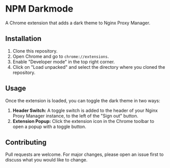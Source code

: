 # NPM Darkmode

A Chrome extension that adds a dark theme to Nginx Proxy Manager.

## Installation

1. Clone this repository.
2. Open Chrome and go to `chrome://extensions`.
3. Enable "Developer mode" in the top right corner.
4. Click on "Load unpacked" and select the directory where you cloned the repository.

## Usage

Once the extension is loaded, you can toggle the dark theme in two ways:

1.  **Header Switch:** A toggle switch is added to the header of your Nginx Proxy Manager instance, to the left of the "Sign out" button.
2.  **Extension Popup:** Click the extension icon in the Chrome toolbar to open a popup with a toggle button.

## Contributing

Pull requests are welcome. For major changes, please open an issue first to discuss what you would like to change.


